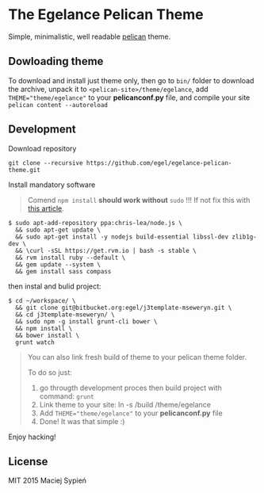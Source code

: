 # The Egelance Pelican Theme
Simple, minimalistic, well readable [pelican][pelican_official_site] theme.


## Dowloading theme
To download and install just theme only, then go to `bin/` folder to download the archive,
unpack it to `<pelican-site>/theme/egelance`,
add `THEME="theme/egelance"` to your **pelicanconf.py** file,
and compile your site `pelican content --autoreload`


## Development

Download repository

    git clone --recursive https://github.com/egel/egelance-pelican-theme.git


Install mandatory software

> Comend `npm install` **should work without** `sudo` !!!
> If not fix this with [this article](http://stackoverflow.com/questions/16151018/npm-throws-error-without-sudo).

    $ sudo apt-add-repository ppa:chris-lea/node.js \
      && sudo apt-get update \
      && sudo apt-get install -y nodejs build-essential libssl-dev zlib1g-dev \
      && \curl -sSL https://get.rvm.io | bash -s stable \
      && rvm install ruby --default \
      && gem update --system \
      && gem install sass compass

then instal and bulid project:

    $ cd ~/workspace/ \
      && git clone git@bitbucket.org:egel/j3template-mseweryn.git \
      && cd j3template-mseweryn/ \
      && sudo npm -g install grunt-cli bower \
      && npm install \
      && bower install \
      grunt watch

> You can also link fresh build of theme to your pelican theme folder.
>
> To do so just:
> 1. go througth development proces then build project with command: `grunt`
> 2. Link theme to your site:
>     ln -s <path to egelance repository>/build <path to pelican site>/theme/egelance
> 3. Add `THEME="theme/egelance"` to your **pelicanconf.py** file
> 4. Done! It was that simple :)

Enjoy hacking!

## License
MIT 2015 Maciej Sypień

[pelican_official_site]: http://blog.getpelican.com/
